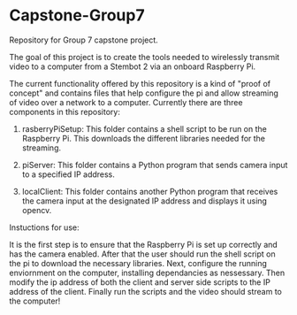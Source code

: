 # Capstone-Group7
Repository for Group 7 capstone project.

The goal of this project is to create the tools needed to wirelessly transmit video to a computer from a Stembot 2 via an onboard Raspberry Pi.


The current functionality offered by this repository is a kind of "proof of concept" and contains files that help configure the pi and allow streaming of video over a network to a computer. Currently there are three components in this repository:

  1. rasberryPiSetup: This folder contains a shell script to be run on the Raspberry Pi. This downloads the different libraries needed for the streaming.
  
  2. piServer: This folder contains a Python program that sends camera input to a specified IP address.
  
  3. localClient: This folder contains another Python program that receives the camera input at the designated IP address and displays it using opencv.
  
  
Instuctions for use:

It is the first step is to ensure that the Raspberry Pi is set up correctly and has the camera enabled. After that the user should run the shell script on the pi to download the necessary libraries. Next, configure the running enviornment on the computer, installing dependancies as nessessary. Then modify the ip address of both the client and server side scripts to the IP address of the client. Finally run the scripts and the video should stream to the computer!

